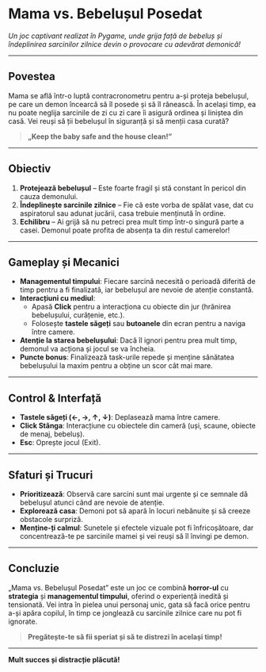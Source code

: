 # **Mama vs. Bebelușul Posedat**  
*Un joc captivant realizat în Pygame, unde grija față de bebeluș și îndeplinirea sarcinilor zilnice devin o provocare cu adevărat demonică!*

---

## **Povestea**
Mama se află într-o luptă contracronometru pentru a-și proteja bebelușul, pe care un demon încearcă să îl posede și să îl rănească. În același timp, ea nu poate neglija sarcinile de zi cu zi care îi asigură ordinea și liniștea din casă. Vei reuși să ții bebelușul în siguranță și să menții casa curată?

> **„Keep the baby safe and the house clean!”**

---

## **Obiectiv**
1. **Protejează bebelușul** – Este foarte fragil și stă constant în pericol din cauza demonului.  
2. **Îndeplinește sarcinile zilnice** – Fie că este vorba de spălat vase, dat cu aspiratorul sau adunat jucării, casa trebuie menținută în ordine.  
3. **Echilibru** – Ai grijă să nu petreci prea mult timp într-o singură parte a casei. Demonul poate profita de absența ta din restul camerelor!

---

## **Gameplay și Mecanici**
- **Managementul timpului**: Fiecare sarcină necesită o perioadă diferită de timp pentru a fi finalizată, iar bebelușul are nevoie de atenție constantă.  
- **Interacțiuni cu mediul**:  
  - Apasă **Click** pentru a interacționa cu obiecte din jur (hrănirea bebelușului, curățenie, etc.).  
  - Folosește **tastele săgeți** sau **butoanele** din ecran pentru a naviga între camere.  
- **Atenție la starea bebelușului**: Dacă îl ignori pentru prea mult timp, demonul va acționa și jocul se va încheia.  
- **Puncte bonus**: Finalizează task-urile repede și menține sănătatea bebelușului la maxim pentru a obține un scor cât mai mare.

---

## **Control & Interfață**
- **Tastele săgeți (←, →, ↑, ↓)**: Deplasează mama între camere.  
- **Click Stânga**: Interacțiune cu obiectele din cameră (uși, scaune, obiecte de menaj, bebeluș).  
- **Esc**: Oprește jocul (Exit).  

---

## **Sfaturi și Trucuri**
- **Prioritizează**: Observă care sarcini sunt mai urgente și ce semnale dă bebelușul atunci când are nevoie de atenție.  
- **Explorează casa**: Demoni pot să apară în locuri nebănuite și să creeze obstacole surpriză.  
- **Menține-ți calmul**: Sunetele și efectele vizuale pot fi înfricoșătoare, dar concentrează-te pe sarcinile mamei și vei reuși să îl învingi pe demon.  

---

## **Concluzie**
„Mama vs. Bebelușul Posedat” este un joc ce combină **horror-ul** cu **strategia** și **managementul timpului**, oferind o experiență inedită și tensionată. Vei intra în pielea unui personaj unic, gata să facă orice pentru a-și apăra copilul, în timp ce jonglează cu sarcinile zilnice care nu pot fi ignorate.

> **Pregătește-te să fii speriat și să te distrezi în același timp!**  

---

**Mult succes și distracție plăcută!**  
